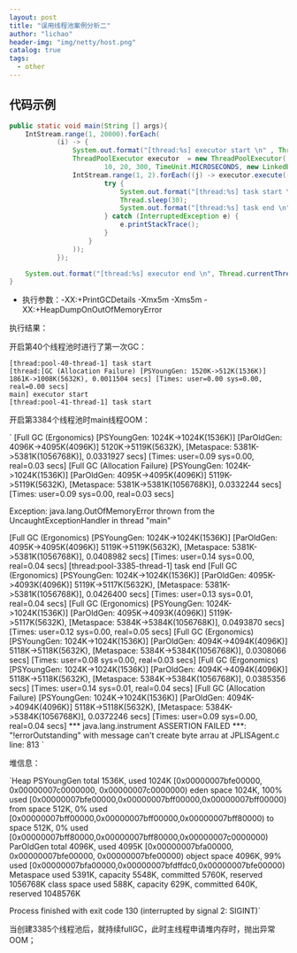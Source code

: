 ```yaml
---
layout: post
title: "误用线程池案例分析二"
author: "lichao"
header-img: "img/netty/host.png"
catalog: true
tags:
  - other
---
```


## 代码示例

```java
public static void main(String [] args){
    IntStream.range(1, 20000).forEach(
            (i) -> {
                System.out.format("[thread:%s] executor start \n" , Thread.currentThread().getName());
                ThreadPoolExecutor executor  = new ThreadPoolExecutor(
                        10, 20, 300, TimeUnit.MICROSECONDS, new LinkedBlockingDeque<>());
                IntStream.range(1, 2).forEach((j) -> executor.execute(() -> {
                        try {
                            System.out.format("[thread:%s] task start \n" , Thread.currentThread().getName());
                            Thread.sleep(30);
                            System.out.format("[thread:%s] task end \n" , Thread.currentThread().getName());
                        } catch (InterruptedException e) {
                            e.printStackTrace();
                        }
                    }
                ));
            });

    System.out.format("[thread:%s] executor end \n", Thread.currentThread().getName());
}
```

* 执行参数：-XX:+PrintGCDetails -Xmx5m -Xms5m  -XX:+HeapDumpOnOutOfMemoryError

执行结果：

开启第40个线程池时进行了第一次GC：

```
[thread:pool-40-thread-1] task start 
[thread:[GC (Allocation Failure) [PSYoungGen: 1520K->512K(1536K)] 1861K->1008K(5632K), 0.0011504 secs] [Times: user=0.00 sys=0.00, real=0.00 secs] 
main] executor start 
[thread:pool-41-thread-1] task start 
```

开启第3384个线程池时main线程OOM：

` 
[Full GC (Ergonomics) [PSYoungGen: 1024K->1024K(1536K)] [ParOldGen: 4096K->4095K(4096K)] 5120K->5119K(5632K), [Metaspace: 5381K->5381K(1056768K)], 0.0331927 secs] [Times: user=0.09 sys=0.00, real=0.03 secs] 
[Full GC (Allocation Failure) [PSYoungGen: 1024K->1024K(1536K)] [ParOldGen: 4095K->4095K(4096K)] 5119K->5119K(5632K), [Metaspace: 5381K->5381K(1056768K)], 0.0332244 secs] [Times: user=0.09 sys=0.00, real=0.03 secs] 

Exception: java.lang.OutOfMemoryError thrown from the UncaughtExceptionHandler in thread "main"

[Full GC (Ergonomics) [PSYoungGen: 1024K->1024K(1536K)] [ParOldGen: 4095K->4095K(4096K)] 5119K->5119K(5632K), [Metaspace: 5381K->5381K(1056768K)], 0.0408982 secs] [Times: user=0.14 sys=0.00, real=0.04 secs] 
[thread:pool-3385-thread-1] task end 
[Full GC (Ergonomics) [PSYoungGen: 1024K->1024K(1536K)] [ParOldGen: 4095K->4093K(4096K)] 5119K->5117K(5632K), [Metaspace: 5381K->5381K(1056768K)], 0.0426400 secs] [Times: user=0.13 sys=0.01, real=0.04 secs] 
[Full GC (Ergonomics) [PSYoungGen: 1024K->1024K(1536K)] [ParOldGen: 4095K->4093K(4096K)] 5119K->5117K(5632K), [Metaspace: 5384K->5384K(1056768K)], 0.0493870 secs] [Times: user=0.12 sys=0.00, real=0.05 secs] 
[Full GC (Ergonomics) [PSYoungGen: 1024K->1024K(1536K)] [ParOldGen: 4094K->4094K(4096K)] 5118K->5118K(5632K), [Metaspace: 5384K->5384K(1056768K)], 0.0308066 secs] [Times: user=0.08 sys=0.00, real=0.03 secs] 
[Full GC (Ergonomics) [PSYoungGen: 1024K->1024K(1536K)] [ParOldGen: 4094K->4094K(4096K)] 5118K->5118K(5632K), [Metaspace: 5384K->5384K(1056768K)], 0.0385356 secs] [Times: user=0.14 sys=0.01, real=0.04 secs]
[Full GC (Allocation Failure) [PSYoungGen: 1024K->1024K(1536K)] [ParOldGen: 4094K->4094K(4096K)] 5118K->5118K(5632K), [Metaspace: 5384K->5384K(1056768K)], 0.0372246 secs] [Times: user=0.09 sys=0.00, real=0.04 secs] 
*** java.lang.instrument ASSERTION FAILED ***: "!errorOutstanding" with message can't create byte arrau at JPLISAgent.c line: 813
`

堆信息：

`Heap
 PSYoungGen      total 1536K, used 1024K [0x00000007bfe00000, 0x00000007c0000000, 0x00000007c0000000)
  eden space 1024K, 100% used [0x00000007bfe00000,0x00000007bff00000,0x00000007bff00000)
  from space 512K, 0% used [0x00000007bff00000,0x00000007bff00000,0x00000007bff80000)
  to   space 512K, 0% used [0x00000007bff80000,0x00000007bff80000,0x00000007c0000000)
 ParOldGen       total 4096K, used 4095K [0x00000007bfa00000, 0x00000007bfe00000, 0x00000007bfe00000)
  object space 4096K, 99% used [0x00000007bfa00000,0x00000007bfdffdc0,0x00000007bfe00000)
 Metaspace       used 5391K, capacity 5548K, committed 5760K, reserved 1056768K
  class space    used 588K, capacity 629K, committed 640K, reserved 1048576K

Process finished with exit code 130 (interrupted by signal 2: SIGINT)`

当创建3385个线程池后，就持续fullGC，此时主线程申请堆内存时，抛出异常OOM；

